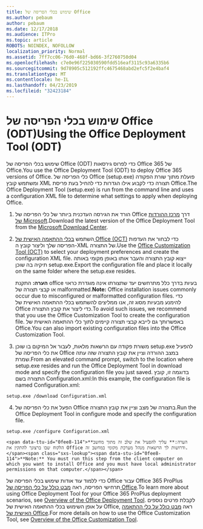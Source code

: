 ```yaml
---
title: שימוש בכלי הפריסה של Office
ms.author: pebaum
author: pebaum
ms.date: 12/17/2018
ms.audience: ITPro
ms.topic: article
ROBOTS: NOINDEX, NOFOLLOW
localization_priority: Normal
ms.assetid: 7ff7cc06-76d0-468f-bd66-3f2760750d04
ms.openlocfilehash: c7e0e96f225030590fdd516eaf3115c93a6335b6
ms.sourcegitcommit: 9d78905c512192ffc4675468abd2efc5f2e4baf4
ms.translationtype: MT
ms.contentlocale: he-IL
ms.lasthandoff: 04/23/2019
ms.locfileid: "32423184"
---
```

# <a name="using-the-office-deployment-tool-odt"></a><span data-ttu-id="0fee8-102">שימוש בכלי הפריסה של Office (ODT)</span><span class="sxs-lookup"><span data-stu-id="0fee8-102">Using the Office Deployment Tool (ODT)</span></span>

<span data-ttu-id="0fee8-103">שימוש בכלי הפריסה של Office (ODT) כדי לפרוס גירסאות Office 365 של Office.</span><span class="sxs-lookup"><span data-stu-id="0fee8-103">You use the Office Deployment Tool (ODT) to deploy Office 365 versions of Office.</span></span> <span data-ttu-id="0fee8-104">כלי הפריסה של Office (setup.exe) פועלת מתוך שורת הפקודה ומשתמש קובץ XML תצורה כדי לקבוע אילו הגדרות כדי להחיל בעת פריסת Office.</span><span class="sxs-lookup"><span data-stu-id="0fee8-104">The Office Deployment Tool (setup.exe) is run from the command line and uses a configuration XML file to determine what settings to apply when deploying Office.</span></span>
  
1. <span data-ttu-id="0fee8-105">הורד את הגירסה העדכנית ביותר של כלי הפריסה של Office דרך [מרכז ההורדות של Microsoft](http://go.microsoft.com/fwlink/p/?LinkID=626065).</span><span class="sxs-lookup"><span data-stu-id="0fee8-105">Download the latest version of the Office Deployment Tool from the [Microsoft Download Center](http://go.microsoft.com/fwlink/p/?LinkID=626065).</span></span>
    
2. <span data-ttu-id="0fee8-106">השתמש [בכלי ההתאמה האישית של Office (OCT)](https://config.office.com) כדי לבחור את העדפות הפריסה שלך וליצור קובץ ה-XML של התצורה.</span><span class="sxs-lookup"><span data-stu-id="0fee8-106">Use the [Office Customization Tool (OCT)](https://config.office.com) to select your deployment preferences and create the configuration XML file.</span></span> <span data-ttu-id="0fee8-107">ייצוא קובץ התצורה והעבר אותו באופן מקומי באותה תיקיה בה שוכן setup.exe.</span><span class="sxs-lookup"><span data-stu-id="0fee8-107">Export the configuration file and place it locally on the same folder where the setup.exe resides.</span></span> 
    
    <span data-ttu-id="0fee8-108">**הערה:** התקנת office בעיות בדרך כלל מתרחשים יעד שתצורתו אינה מוגדרת כראוי או קבצי תצורה של malformatted.</span><span class="sxs-lookup"><span data-stu-id="0fee8-108">**Note:** Office installation issues commonly occur due to misconfigured or malformatted configuration files.</span></span> <span data-ttu-id="0fee8-109">כדי להימנע מבעיות מסוג זה, אנו ממליצים להשתמש בכלי ההתאמה האישית של Office כדי ליצור את קובץ התצורה.</span><span class="sxs-lookup"><span data-stu-id="0fee8-109">To avoid such issues, we recommend that you use the Office Customization Tool to create the configuration file.</span></span> <span data-ttu-id="0fee8-110">באפשרותך גם לייבא קבצי תצורה קיימים לתוך כלי ההתאמה האישית של Office.</span><span class="sxs-lookup"><span data-stu-id="0fee8-110">You can also import existing configuration files into the Office Customization Tool.</span></span> 
    
3. <span data-ttu-id="0fee8-111">משורת פקודה עם הרשאות מלאות, לעבור אל המיקום בו שוכן setup.exe להפעיל את כלי הפריסה של Office במצב ההורדה וציין את קובץ התצורה שזה עתה שמרת.</span><span class="sxs-lookup"><span data-stu-id="0fee8-111">From an elevated command prompt, switch to the location where setup.exe resides and run the Office Deployment Tool in download mode and specify the configuration file you just saved.</span></span> <span data-ttu-id="0fee8-112">בדוגמה זו, קובץ התצורה בשם Configuration.xml:</span><span class="sxs-lookup"><span data-stu-id="0fee8-112">In this example, the configuration file is named Configuration.xml:</span></span>
    
  ```
  setup.exe /download Configuration.xml  
  ```

4. <span data-ttu-id="0fee8-113">הפעל את כלי הפריסה של Office בתצורה של מצב וציין את קובץ התצורה.</span><span class="sxs-lookup"><span data-stu-id="0fee8-113">Run the Office Deployment Tool in configure mode and specify the configuration file.</span></span>
    
  ```
  setup.exe /configure Configuration.xml
  ```

    <span data-ttu-id="0fee8-114">**הערה:** עליך להפעיל את שלב זה מתוך מחשב הלקוח שבו ברצונך להתקין את Office ודרושות לך הרשאות מנהל מערכת מקומי במחשב זה.</span><span class="sxs-lookup"><span data-stu-id="0fee8-114">**Note:** You must run this step from the client computer on which you want to install Office and you must have local administrator permissions on that computer.</span></span> 
    
<span data-ttu-id="0fee8-115">כדי ללמוד עוד אודות שימוש בכלי הפריסה של Office עבור Office 365 ProPlus תרחישי הפריסה, ראה [מבט כולל על כלי הפריסה של Office](https://docs.microsoft.com/deployoffice/overview-of-the-office-2016-deployment-tool).</span><span class="sxs-lookup"><span data-stu-id="0fee8-115">To learn more about using Office Deployment Tool for your Office 365 ProPlus deployment scenarios, see [Overview of the Office Deployment Tool](https://docs.microsoft.com/deployoffice/overview-of-the-office-2016-deployment-tool).</span></span> <span data-ttu-id="0fee8-116">לקבלת פרטים נוספים על אופן השימוש בכלי ההתאמה האישית של Office, ראה [מבט כולל על כלי ההתאמה האישית של Office](https://docs.microsoft.com/DeployOffice/overview-of-the-office-customization-tool-for-click-to-run).</span><span class="sxs-lookup"><span data-stu-id="0fee8-116">For more details on how to use the Office Customization Tool, see [Overview of the Office Customization Tool](https://docs.microsoft.com/DeployOffice/overview-of-the-office-customization-tool-for-click-to-run).</span></span>
  

